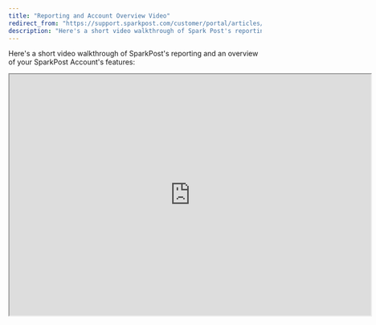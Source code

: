```yaml
---
title: "Reporting and Account Overview Video"
redirect_from: "https://support.sparkpost.com/customer/portal/articles/2051814-reporting-and-account-overview-video"
description: "Here's a short video walkthrough of Spark Post's reporting and an overview of your Spark Post Account's features iframe height 480 src https www youtube com embed 6 MV qv FTMC 8 autoplay 1 width 720 iframe..."
---
```


Here's a short video walkthrough of SparkPost's reporting and an overview of your SparkPost Account's features:

<iframe height="480" src="https://www.youtube.com/embed/6MV_qvFTMC8?autoplay=1" width="720"></iframe>